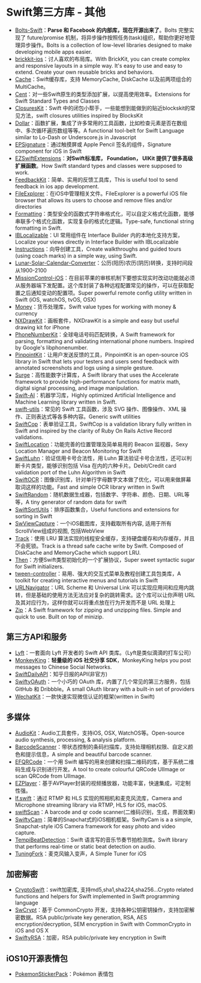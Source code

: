 # Swift第三方库 - 其他  
- [Bolts-Swift][1]：**Parse 和 Facebook 的内部库，现在开源出来了**。Bolts 完整实现了 future/promise 机制，将异步操作按照任务(task)组织，帮助你更好地管理异步操作。Bolts is a collection of low-level libraries designed to make developing mobile apps easier.
- [brickkit-ios][2]：讨人喜欢的布局库。With BrickKit, you can create complex and responsive layouts in a simple way. It's easy to use and easy to extend. Create your own reusable bricks and behaviors.
- [Cache][3]：Swift缓存库，支持 MemoryCache, DiskCache 以及前两项组合的 MultiCache。
- [Cent][4]：对一些Swift原生的类型添加扩展，以提高使用效率。Extensions for Swift Standard Types and Classes
- [ClosuresKit][5]：Swift 中的闭包小帮手，一些能想到能做到的贴近blockskit的常见方法，swift closures utilities inspired by BlocksKit
- [Dollar][6]：函数扩展，集成了许多常用的工具函数，比如检查元素是否在数组中、多次循环遍历数组等等。A functional tool-belt for Swift Language similar to Lo-Dash or Underscore.js in Javascript
- [EPSignature][7]：通过触摸屏或 Apple Pencil 签名的组件，Signature component for iOS in Swift
- [EZSwiftExtensions][8]：**对Swift标准库， Foundation， UIKit 提供了很多高级扩展函数**。How Swift standard types and classes were supposed to work.
- [FeedbackKit][9]：简单、实用的反馈工具库，This is useful tool to send feedback in ios app development.
- [FileExplorer][10]：在iOS中管理相关文件。FileExplorer is a powerful iOS file browser that allows its users to choose and remove files and/or directories
- [Formatting][11]：类型安全的函数式字符串格式化，可以自定义格式化函数，能够串联多个格式化函数，实现复杂的格式化逻辑。Type-safe, functional string formatting in Swift.
- [IBLocalizable][12]：UI 常用组件在 Interface Builder 内的本地化支持方案，Localize your views directly in Interface Builder with IBLocalizable
- [Instructions][13]：向导创建工具，Create walkthroughs and guided tours (using coach marks) in a simple way, using Swift.
- [Lunar-Solar-Calendar-Converter][14]：公历(阳历)农历(阴历)转换，支持时间段从1900-2100
- [MissionControl-iOS][15]：在目前苹果的审核机制下要想实现实时改动功能就必须从服务器端下发配置。这个库封装了各种远程配置常见的操作，可以在获取配置之后通知变动的配置项。Super powerful remote config utility written in Swift (iOS, watchOS, tvOS, OSX)
- [Money][16]：货币处理库，Swift value types for working with money & currency
- [NXDrawKit][17]：画板套件，NXDrawKit is a simple and easy but useful drawing kit for iPhone
- [PhoneNumberKit][18]：全球电话号码匹配转换，A Swift framework for parsing, formatting and validating international phone numbers. Inspired by Google's libphonenumber.
- [PinpointKit][19]：让用户发送反馈的工具，PinpointKit is an open-source iOS library in Swift that lets your testers and users send feedback with annotated screenshots and logs using a simple gesture.
- [Surge][20]：高性能数字计算库，A Swift library that uses the Accelerate framework to provide high-performance functions for matrix math, digital signal processing, and image manipulation.
- [Swift-AI][21]：机器学习库，Highly optimized Artificial Intelligence and Machine Learning library written in Swift.
- [swift-utils][22]：常见的 Swift 工具函数，涉及 SVG 操作、图像操作、XML 操作、正则表达式等各多种内容。Generic swift utilities
- [SwiftCop][23]：表单验证工具，SwiftCop is a validation library fully written in Swift and inspired by the clarity of Ruby On Rails Active Record validations.
- [SwiftLocation][24]：功能完善的位置管理及简单易用的 Beacon 监视器，Sexy Location Manager and Beacon Monitoring for Swift
- [SwiftLuhn][25]：验证信用卡号合法性，用 Luhn 算法验证卡号合法性，还可以判断卡片类型，能够识别包括 Visa 在内的六种卡片。Debit/Credit card validation port of the Luhn Algorithm in Swift
 - [SwiftOCR][26]：图像识别库，针对单行字母数字文本做了优化，可以用来做屏幕取词这样的功能。Fast and simple OCR library written in Swift
- [SwiftRandom][27]：随机数据生成器，包括数字、字符串、颜色、日期、URL等等，A tiny generator of random data for swift
- [SwiftSortUtils][28]：排序函数集合，Useful functions and extensions for sorting in Swift
- [SwViewCapture][29]：一个iOS截图库，支持截取所有内容, 适用于所有ScrollView组成的视图, 包括WebView
- [Track][30]：使用 LRU 算法实现的线程安全缓存，支持硬盘缓存和内存缓存，并且不会死锁。Track is a thread safe cache write by Swift. Composed of DiskCache and MemoryCache which support LRU.
- [Then][31]：方便Swift类型初始化的一个扩展协议，Super sweet syntactic sugar for Swift initializers.
- [tween-controller][32]：易用、强大的交互式菜单及教程创建工具包类库，A toolkit for creating interactive menus and tutorials in Swift
- [URLNavigator][33]：URL Scheme 和 Universal Link 可以实现应用间和应用内跳转，但是基础的使用方法无法应对复杂的跳转需求。这个库可以让你声明 URL 及其对应行为，这样你就可以将重点放在行为开发而不是 URL 处理上
- [Zip][34]：A Swift framework for zipping and unzipping files. Simple and quick to use. Built on top of minizip.

## 第三方API和服务
- [Lyft][35]：一套面向 Lyft 开发者的 Swift API 类库。（Lyft是类似滴滴的打车公司）
- [MonkeyKing][36]：**轻量级的 iOS 社交分享 SDK**，MonkeyKing helps you post messages to Chinese Social Networks.
- [SwiftDailyAPI][37]：知乎日报的API(非官方)
- [SwiftyOAuth][38]：一个小巧的 OAuth 库，内置了几个常见的第三方服务，包括 GitHub 和 Dribbble。A small OAuth library with a built-in set of providers
- [WechatKit][39]：一款快速实现微信认证的框架(written in Swift)

## 多媒体
- [AudioKit][40]：Audio工具套件，支持iOS, OSX, WatchOS等。Open-source audio synthesis, processing, & analysis platform.
- [BarcodeScanner][41]：带状态控制的条码扫描库，支持处理相机权限、自定义颜色和提示信息，A simple and beautiful barcode scanner. 
- [EFQRCode][42]：一个用 Swift 编写的用来创建和扫描二维码的库，基于系统二维码生成与识别进行开发。A tool to create colourful QRCode UIImage or scan QRCode from UIImage. 
- [EZPlayer][43]：基于AVPlayer封装的视频播放器，功能丰富，快速集成，可定制性强。
- [lf.swift][44]：通过 RTMP 和 HLS 实现的照相机和麦克风流库，Camera and Microphone streaming library via RTMP, HLS for iOS, macOS.
- [swiftScan][45]：A barcode and qr code scanner(二维码识别，生成，界面效果)
- [SwiftyCam][46]：简单的Snapchat式的iOS相机框架。SwiftyCam is a a simple, Snapchat-style iOS Camera framework for easy photo and video capture.
- [TempiBeatDetection][47]：Swift 语言写的音乐节奏节拍检测库。Swift library that performs real-time or static beat detection on audio.
- [TuningFork][48]：麦克风输入变声，A Simple Tuner for iOS

## 加密解密
- [CryptoSwift][49]：swift加密库, 支持md5,sha1,sha224,sha256...Crypto related functions and helpers for Swift implemented in Swift programming language
- [SwCrypt][50]：基于 CommonCrypto 开发，支持各种公钥密钥操作，支持加密解密数据。RSA public/private key generation, RSA, AES encryption/decryption, SEM encryption in Swift with CommonCrypto in iOS and OS X
- [SwiftyRSA][51]：加密，RSA public/private key encryption in Swift

## iOS10开源表情包
- [PokemonStickerPack][52]：Pokémon 表情包

[1]:	https://github.com/BoltsFramework/Bolts-Swift "Bolts-Swift"
[2]:	https://github.com/wayfair/brickkit-ios "brickkit-ios"
[3]:	https://github.com/soffes/Cache "Cache"
[4]:	https://github.com/ankurp/Cent "Cent"
[5]:	https://github.com/lacklock/ClosuresKit "ClosuresKit"
[6]:	https://github.com/ankurp/Dollar "Dollar.swift"
[7]:	https://github.com/ipraba/EPSignature "EPSignature"
[8]:	https://github.com/goktugyil/EZSwiftExtensions "EZSwiftExtensions"
[9]:	https://github.com/nishimao/FeedbackKit "FeedbackKit"
[10]:	https://github.com/Augustyniak/FileExplorer "FileExplorer"
[11]:	https://github.com/stephencelis/Formatting "Formatting"
[12]:	https://github.com/PiXeL16/IBLocalizable "IBLocalizable"
[13]:	https://github.com/ephread/Instructions "Instructions"
[14]:	https://github.com/isee15/Lunar-Solar-Calendar-Converter "Lunar-Solar-Calendar-Converter"
[15]:	https://github.com/appculture/MissionControl-iOS "MissionControl-iOS"
[16]:	https://github.com/danthorpe/Money "Money"
[17]:	https://github.com/Nicejinux/NXDrawKit "NXDrawKit"
[18]:	https://github.com/marmelroy/PhoneNumberKit "PhoneNumberKit"
[19]:	https://github.com/Lickability/PinpointKit "PinpointKit"
[20]:	https://github.com/mattt/Surge "Surge"
[21]:	https://github.com/collinhundley/Swift-AI "Swift-AI"
[22]:	https://github.com/eonist/swift-utils "swift-utils"
[23]:	https://github.com/andresinaka/SwiftCop "SwiftCop"
[24]:	https://github.com/malcommac/SwiftLocation "SwiftLocation"
[25]:	https://github.com/MaxKramer/SwiftLuhn "SwiftLuhn"
[26]:	https://github.com/garnele007/SwiftOCR "SwiftOCR"
[27]:	https://github.com/thellimist/SwiftRandom "SwiftRandom"
[28]:	https://github.com/dsmatter/SwiftSortUtils "SwiftSortUtils"
[29]:	https://github.com/startry/SwViewCapture "SwViewCapture"
[30]:	https://github.com/maquannene/Track "Track"
[31]:	https://github.com/devxoul/Then "Then"
[32]:	https://github.com/daltonclaybrook/tween-controller "tween-controller"
[33]:	https://github.com/devxoul/URLNavigator "URLNavigator"
[34]:	https://github.com/marmelroy/Zip "Zip"
[35]:	https://github.com/genadyo/Lyft "Lyft"
[36]:	https://github.com/nixzhu/MonkeyKing "MonkeyKing"
[37]:	https://github.com/NicholasTD07/SwiftDailyAPI "SwiftDailyAPI"
[38]:	https://github.com/delba/SwiftyOAuth "SwiftyOAuth"
[39]:	https://github.com/starboychina/WechatKit "WechatKit"
[40]:	https://github.com/audiokit/AudioKit "AudioKit"
[41]:	https://github.com/hyperoslo/BarcodeScanner "BarcodeScanner"
[42]:	https://github.com/EyreFree/EFQRCode "EFQRCode"
[43]:	https://github.com/easyui/EZPlayer "EZPlayer"
[44]:	https://github.com/shogo4405/lf.swift "lf.swift"
[45]:	https://github.com/MxABC/swiftScan "swiftScan"
[46]:	https://github.com/Awalz/SwiftyCam "SwiftyCam"
[47]:	https://github.com/jscalo/TempiBeatDetection "TempiBeatDetection"
[48]:	https://github.com/comyarzaheri/TuningFork "TuningFork"
[49]:	https://github.com/krzyzanowskim/CryptoSwift "CryptoSwift"
[50]:	https://github.com/soyersoyer/SwCrypt "SwCrypt"
[51]:	https://github.com/TakeScoop/SwiftyRSA "SwiftyRSA"
[52]:	https://github.com/JakeLin/PokemonStickerPack "PokemonStickerPack"